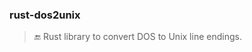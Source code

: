 ### rust-dos2unix
> :end: Rust library to convert DOS to Unix line endings.

<!--[![Build Status](https://travis-ci.org/stpettersens/rust-dos2unix.png?branch=master)](https://travis-ci.org/stpettersens/rust-dos2unix)
[![Build status](https://ci.appveyor.com/api/projects/status/ngdv49j0cfuv7hin?svg=true)](https://ci.appveyor.com/project/stpettersens/rust-dos2unix)-->
